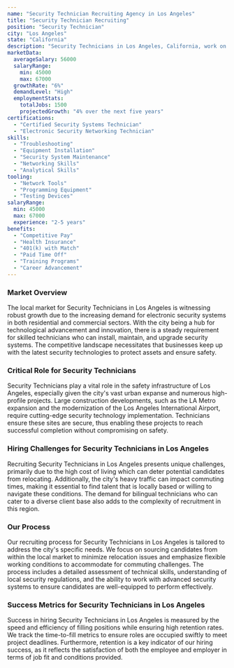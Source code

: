 ```yaml
---
name: "Security Technician Recruiting Agency in Los Angeles"
title: "Security Technician Recruiting"
position: "Security Technician"
city: "Los Angeles"
state: "California"
description: "Security Technicians in Los Angeles, California, work on installing, maintaining and troubleshooting various forms of security systems, such as fire alarms and surveillance cameras."
marketData:
  averageSalary: 56000
  salaryRange:
    min: 45000
    max: 67000
  growthRate: "6%"
  demandLevel: "High"
  employmentStats:
    totalJobs: 1500
    projectedGrowth: "4% over the next five years"
certifications:
  - "Certified Security Systems Technician"
  - "Electronic Security Networking Technician"
skills:
  - "Troubleshooting"
  - "Equipment Installation"
  - "Security System Maintenance"
  - "Networking Skills"
  - "Analytical Skills"
tooling:
  - "Network Tools"
  - "Programming Equipment"
  - "Testing Devices"
salaryRange:
  min: 45000
  max: 67000
  experience: "2-5 years"
benefits:
  - "Competitive Pay"
  - "Health Insurance"
  - "401(k) with Match"
  - "Paid Time Off"
  - "Training Programs"
  - "Career Advancement"
---
```


### Market Overview
The local market for Security Technicians in Los Angeles is witnessing robust growth due to the increasing demand for electronic security systems in both residential and commercial sectors. With the city being a hub for technological advancement and innovation, there is a steady requirement for skilled technicians who can install, maintain, and upgrade security systems. The competitive landscape necessitates that businesses keep up with the latest security technologies to protect assets and ensure safety.

### Critical Role for Security Technicians
Security Technicians play a vital role in the safety infrastructure of Los Angeles, especially given the city's vast urban expanse and numerous high-profile projects. Large construction developments, such as the LA Metro expansion and the modernization of the Los Angeles International Airport, require cutting-edge security technology implementation. Technicians ensure these sites are secure, thus enabling these projects to reach successful completion without compromising on safety.

### Hiring Challenges for Security Technicians in Los Angeles
Recruiting Security Technicians in Los Angeles presents unique challenges, primarily due to the high cost of living which can deter potential candidates from relocating. Additionally, the city's heavy traffic can impact commuting times, making it essential to find talent that is locally based or willing to navigate these conditions. The demand for bilingual technicians who can cater to a diverse client base also adds to the complexity of recruitment in this region.

### Our Process
Our recruiting process for Security Technicians in Los Angeles is tailored to address the city's specific needs. We focus on sourcing candidates from within the local market to minimize relocation issues and emphasize flexible working conditions to accommodate for commuting challenges. The process includes a detailed assessment of technical skills, understanding of local security regulations, and the ability to work with advanced security systems to ensure candidates are well-equipped to perform effectively.

### Success Metrics for Security Technicians in Los Angeles
Success in hiring Security Technicians in Los Angeles is measured by the speed and efficiency of filling positions while ensuring high retention rates. We track the time-to-fill metrics to ensure roles are occupied swiftly to meet project deadlines. Furthermore, retention is a key indicator of our hiring success, as it reflects the satisfaction of both the employee and employer in terms of job fit and conditions provided.